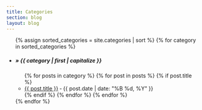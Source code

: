 ```yaml
---
title: Categories
section: blog
layout: blog
---
```


<div class="hcat">
  <!-- <h2>Posts by category:</h2> -->
  <ul>
  {% assign sorted_categories = site.categories | sort %}
  {% for category in sorted_categories %}
    <li>
      <h5 id="{{ category | first }}">&raquo; {{ category | first | capitalize }}</h5>
      <ul>
      {% for posts in category %}
        {% for post in posts %}
          {% if post.title %}
            <li><a href="{{ post.url }}">{{ post.title }}</a> <span class="byline">&dash; {{ post.date | date: "%B %d, %Y" }}</span></li>
          {% endif %}
        {% endfor %}
      {% endfor %}
      </ul>
    </li>
  {% endfor %}
  </ul>
</div><!-- .hfeed -->